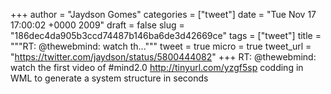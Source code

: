 
+++
author = "Jaydson Gomes"
categories = ["tweet"]
date = "Tue Nov 17 17:00:02 +0000 2009"
draft = false
slug = "186dec4da905b3ccd74487b146ba6de3d42669ce"
tags = ["tweet"]
title = """RT: @thewebmind: watch th..."""
tweet = true
micro = true
tweet_url = "https://twitter.com/jaydson/status/5800444082"
+++
RT: @thewebmind: watch the first video of #mind2.0 http://tinyurl.com/yzgf5sp codding in WML to generate a system structure in seconds
